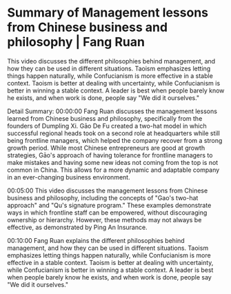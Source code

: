 # Summary of Management lessons from Chinese business and philosophy | Fang Ruan

This video discusses the different philosophies behind management, and how they can be used in different situations. Taoism emphasizes letting things happen naturally, while Confucianism is more effective in a stable context. Taoism is better at dealing with uncertainty, while Confucianism is better in winning a stable context. A leader is best when people barely know he exists, and when work is done, people say "We did it ourselves."

Detail Summary: 
00:00:00
Fang Ruan discusses the management lessons learned from Chinese business and philosophy, specifically from the founders of Dumpling Xi. Gāo De Fu created a two-hat model in which successful regional heads took on a second role at headquarters while still being frontline managers, which helped the company recover from a strong growth period. While most Chinese entrepreneurs are good at growth strategies, Gāo's approach of having tolerance for frontline managers to make mistakes and having some new ideas not coming from the top is not common in China. This allows for a more dynamic and adaptable company in an ever-changing business environment.

00:05:00
This video discusses the management lessons from Chinese business and philosophy, including the concepts of "Gao's two-hat approach" and "Qu's signature program." These examples demonstrate ways in which frontline staff can be empowered, without discouraging ownership or hierarchy. However, these methods may not always be effective, as demonstrated by Ping An Insurance.

00:10:00
Fang Ruan explains the different philosophies behind management, and how they can be used in different situations. Taoism emphasizes letting things happen naturally, while Confucianism is more effective in a stable context. Taoism is better at dealing with uncertainty, while Confucianism is better in winning a stable context. A leader is best when people barely know he exists, and when work is done, people say "We did it ourselves."

